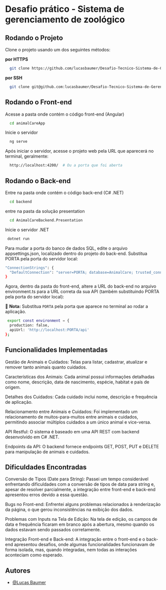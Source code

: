 
# Desafio prático - Sistema de gerenciamento de zoológico 


## Rodando o Projeto

Clone o projeto usando um dos seguintes métodos: 

**por HTTPS**

```bash
  git clone https://github.com/lucasbaumer/Desafio-Tecnico-Sistema-de-Gerenciamento-de-Zoologico.git
```
  **por SSH**
```bash
  git clone git@github.com:lucasbaumer/Desafio-Tecnico-Sistema-de-Gerenciamento-de-Zoologico.git
```

## Rodando o Front-end

Acesse a pasta onde contém o código front-end (Angular) 

```bash
  cd animalCareApp
```

Inicie o servidor

```bash
  ng serve
```

Após iniciar o servidor, acesse o projeto web pela URL que aparecerá no terminal, geralmente:
```bash
  http://localhost:4200/  # Ou a porta que foi aberta
```

## Rodando o Back-end

Entre na pasta onde contém o código back-end (C# .NET)  
```bash
  cd backend
```
entre na pasta da solução presentation

```bash
  cd AnimalCareBackend.Presentation
```

Inicie o servidor .NET

```bash
 dotnet run
```

Para mudar a porta do banco de dados SQL, edite o arquivo appsettings.json, localizado dentro do projeto do back-end. Substitua PORTA pela porta do servidor local:

```bash
"ConnectionStrings": {
  "DefaultConnection": "server=PORTA; database=AnimalCare; trusted_connection=true; trustservercertificate=true"
}
```

Agora, dentro da pasta do front-end, altere a URL do back-end no arquivo environment.ts para a URL correta da sua API (também substituindo PORTA pela porta do servidor local):

📌 **Nota:** Substitua `PORTA` pela porta que aparece no terminal ao rodar a aplicação.
```bash
 export const environment = {
  production: false,
  apiUrl: 'http://localhost:PORTA/api'
};
```

## Funcionalidades Implementadas
Gestão de Animais e Cuidados: Telas para listar, cadastrar, atualizar e remover tanto animais quanto cuidados.

Características dos Animais: Cada animal possui informações detalhadas como nome, descrição, data de nascimento, espécie, habitat e país de origem.

Detalhes dos Cuidados: Cada cuidado inclui nome, descrição e frequência de aplicação.

Relacionamento entre Animais e Cuidados: Foi implementado um relacionamento de muitos-para-muitos entre animais e cuidados, permitindo associar múltiplos cuidados a um único animal e vice-versa.

API Restful: O sistema é baseado em uma API REST com backend desenvolvido em C# .NET.

Endpoints da API: O backend fornece endpoints GET, POST, PUT e DELETE para manipulação de animais e cuidados.

## Dificuldades Encontradas
Conversão de Tipos (Date para String): Passei um tempo considerável enfrentando dificuldades com a conversão de tipos de data para string e, apesar de resolver parcialmente, a integração entre front-end e back-end apresentou erros devido a essa questão.

Bugs no Front-end: Enfrentei alguns problemas relacionados à renderização da página, o que gerou inconsistências na exibição dos dados.

Problemas com Inputs na Tela de Edição: Na tela de edição, os campos de data e frequência ficaram em branco após a abertura, mesmo quando os dados estavam sendo passados corretamente.

Integração Front-end e Back-end: A integração entre o front-end e o back-end apresentou desafios, onde algumas funcionalidades funcionavam de forma isolada, mas, quando integradas, nem todas as interações aconteciam como esperado.



## Autores

- [@Lucas Baumer](https://www.github.com/lucasbaumer)




